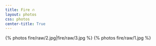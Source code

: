 ```yaml
---
title: Fire 🔥
layout: photos
css: photos
center-title: True
---
```


<div class='photo-section'>
{% photos fire/raw/2.jpg|fire/raw/3.jpg %}
{% photos fire/raw/1.jpg %}
</div>
